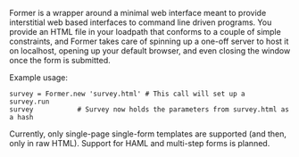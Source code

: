 Former is a wrapper around a minimal web interface meant to provide interstitial web based interfaces to command line driven programs. You provide an HTML file in your loadpath that conforms to a couple of simple constraints, and Former takes care of spinning up a one-off server to host it on localhost, opening up your default browser, and even closing the window once the form is submitted.

Example usage:

 	survey = Former.new 'survey.html' # This call will set up a
 	survey.run
 	survey			 # Survey now holds the parameters from survey.html as a hash
	
Currently, only single-page single-form templates are supported (and then, only in raw HTML). Support for HAML and multi-step forms is planned. 